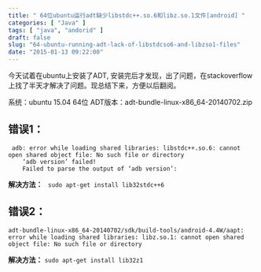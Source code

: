 ```yaml
---
title: " 64位ubuntu运行adt缺少libstdc++.so.6和libz.so.1文件[android] "
categories: [ "Java" ]
tags: [ "java", "andorid" ]
draft: false
slug: "64-ubuntu-running-adt-lack-of-libstdcso6-and-libzso1-files"
date: "2015-01-13 09:22:00"
---
```


今天试着在ubuntu上安装了ADT, 安装完后才发现，出了问题，在stackoverflow 上找了半天才解决了问题。现总结下来，方便以后翻阅。

系统：ubuntu 15.04 64位
ADT版本：adt-bundle-linux-x86_64-20140702.zip

<!--more-->

## 错误1：

     adb: error while loading shared libraries: libstdc++.so.6: cannot open shared object file: No such file or directory
        ‘adb version’ failed!
        Failed to parse the output of ‘adb version’:

**解决方法：**
 ` sudo apt-get install lib32stdc++6`

## 错误2：

    adt-bundle-linux-x86_64-20140702/sdk/build-tools/android-4.4W/aapt: error while loading shared libraries: libz.so.1: cannot open shared object file: No such file or directory

**解决方法：**
 `sudo apt-get install lib32z1`
